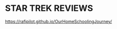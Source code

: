 # STAR TREK REVIEWS



































https://rafipilot.github.io/OurHomeSchoolingJourney/
